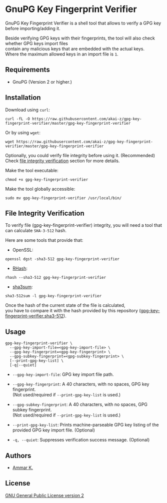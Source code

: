 # GnuPG Key Fingerprint Verifier

GnuPG Key Fingerprint Verifier is a shell tool that allows to verify a GPG key before importing/adding it.

Beside verifying GPG keys with their fingerprints, the tool will also check whether GPG keys import files  
contain any malicious keys that are embedded with the actual keys.  
Where the maximum allowed keys in an import file is `1`.

## Requirements

* GnuPG (Version 2 or higher.)

## Installation

Download using `curl`:
```
curl -fL -O https://raw.githubusercontent.com/akai-z/gpg-key-fingerprint-verifier/master/gpg-key-fingerprint-verifier
```

Or by using `wget`:
```
wget https://raw.githubusercontent.com/akai-z/gpg-key-fingerprint-verifier/master/gpg-key-fingerprint-verifier
```

Optionally, you could verify file integrity before using it. (Recommended)  
Check [file integrity verification](#file-integrity-verification) section for more details.

Make the tool executable:
```
chmod +x gpg-key-fingerprint-verifier
```

Make the tool globally accessible:
```
sudo mv gpg-key-fingerprint-verifier /usr/local/bin/
```

## File Integrity Verification

To verify file (gpg-key-fingerprint-verifier) integrity, you will need a tool that can calculate `SHA-3-512` hash.

Here are some tools that provide that:  
* OpenSSL:
```
openssl dgst -sha3-512 gpg-key-fingerprint-verifier
```

* [RHash](https://github.com/rhash/RHash):
```
rhash --sha3-512 gpg-key-fingerprint-verifier
```

* [sha3sum](https://github.com/maandree/sha3sum):
```
sha3-512sum -l gpg-key-fingerprint-verifier
```

Once the hash of the current state of the file is calculated,  
you have to compare it with the hash provided by this repository ([gpg-key-fingerprint-verifier.sha3-512](https://raw.githubusercontent.com/akai-z/gpg-key-fingerprint-verifier/master/gpg-key-fingerprint-verifier.sha3-512)).

## Usage

```
gpg-key-fingerprint-verifier \
  --gpg-key-import-file=<gpg-key-import-file> \
  --gpg-key-fingerprint=<gpg-key-fingerprint> \
  --gpg-subkey-fingerprint=<gpg-subkey-fingerprint> \
  [--print-gpg-key-list] \
  [-q|--quiet]
```

* `--gpg-key-import-file`: GPG key import file path.

* `--gpg-key-fingerprint`: A 40 characters, with no spaces, GPG key fingerprint.  
  (Not used/required if `--print-gpg-key-list` is used.)

* `--gpg-subkey-fingerprint`: A 40 characters, with no spaces, GPG subkey fingerprint.  
  (Not used/required if `--print-gpg-key-list` is used.)

* `--print-gpg-key-list`: Prints machine-parseable GPG key listing of the provided GPG key import file. (Optional)

* `-q, --quiet`: Suppresses verification success message. (Optional)

## Authors

* [Ammar K.](https://github.com/akai-z)

## License

[GNU General Public License version 2](LICENSE)
